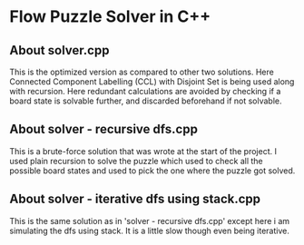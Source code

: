 # Flow Puzzle Solver in C++

## About solver.cpp
This is the optimized version as compared to other two solutions.
Here Connected Component Labelling (CCL) with Disjoint Set is being used along with recursion.
Here redundant calculations are avoided by checking if a board state is solvable further, and discarded 
beforehand if not solvable.

## About solver - recursive dfs.cpp

This is a brute-force solution that was wrote at the start of the project.
I used plain recursion to solve the puzzle which used to check all the possible board states and used to pick the one where the puzzle got solved.

## About solver - iterative dfs using stack.cpp

This is the same solution as in 'solver - recursive dfs.cpp' except
here i am simulating the dfs using stack. It is a little slow though even being iterative.